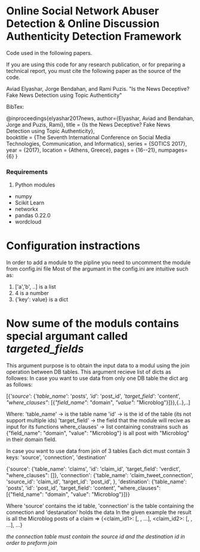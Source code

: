 # Online Social Network Abuser Detection & Online Discussion Authenticity Detection Framework
Code used in the following papers.

If you are using this code for any research publication, or for preparing a technical report, you must cite the following paper as the source of the code.

Aviad Elyashar, Jorge Bendahan, and Rami Puzis. "Is the News Deceptive? Fake News Detection using Topic Authenticity"

BibTex:

@inproceedings{elyashar2017news,
 author={Elyashar, Aviad and Bendahan, Jorge and Puzis, Rami},
 title     = {Is the News Deceptive? Fake News Detection using Topic Authenticity},  
 booktitle = {The Seventh International Conference on Social Media Technologies, Communication, and Informatics},
 series = {SOTICS 2017},
 year = {2017},
 location = {Athens, Greece},
 pages     = {16--21},
 numpages={6}
 }

### Requirements
1. Python modules
  * numpy
  * Scikit Learn
  * networkx
  * pandas 0.22.0
  * wordcloud
  
  
# Configuration instractions
In order to add a module to the pipline you need to uncomment the module from config.ini file
Most of the argumant in the config.ini are intuitive such as:
1. ['a','b', ..] is a list
2. 4 is a number
3. {'key': value} is a dict

# Now sume of the moduls contains special argumant called *targeted_fields*
This argument purpose is to obtain the input data to a modul using the join operation between DB tables.
This argument recieve list of dicts as followes:
In case you want to use data from only one DB table the dict arg as follows:

[{*'source'*: {*'table_name'*: 'posts', *'id'*: 'post_id', *'target_field'*: 'content', *"where_clauses"*: [{*"field_name"*: "domain", *"value"*: "Microblog"}]}},{..},..]

Where:
'table_name' -> is the table name
'id' -> is the id of the table (its not support multiple ids)
'target_field' -> the field that the module will recive as input for its functions
where_clauses' -> list containing constrains such as {"field_name": "domain", "value": "Microblog"} is all post with "Microblog" in their domain field.

In case you want to use data from join of 3 tables
Each dict must contain 3 keys: 'source', 'connection', 'destination'

{'source': {'table_name': 'claims', 'id': 'claim_id', 'target_field': 'verdict', "where_clauses": []},
 'connection': {'table_name': 'claim_tweet_connection', 'source_id': 'claim_id', 'target_id': 'post_id', }, 
 'destination': {'table_name': 'posts', 'id': 'post_id', 'target_field': 'content', "where_clauses": [{"field_name": "domain", "value": "Microblog"}]}}
 
 Where 'source' contains the id table, 'connection' is the table containing the connection and 'destanation' holds the data
 In the given example the result is all the Microblog posts of a claim =>
 {<claim_id1>: [<post1>, <post2>, ...], <claim_id2>: [<post1>, <post2>, ...], ...}
 
 *the connection table must contain the source id and the destination id in order to preform join*
